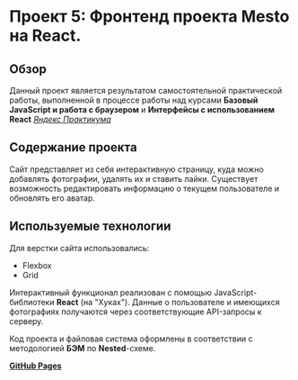 # Проект 5: Фронтенд проекта Mesto на React.

## Обзор

Данный проект является результатом самостоятельной практической работы, выполненной в процессе работы над курсами **Базовый JavaScript и работа с браузером** и **Интерфейсы с использованием React** _[Яндекс Практикума](https://praktikum.yandex.ru/)_

## Содержание проекта

Сайт представляет из себя интерактивную страницу, куда можно добавлять фотографии, удалять их и ставить лайки. Существует возможность редактировать информацию о текущем пользователе и обновлять его аватар. 

## Используемые технологии

Для верстки сайта использовались:

- Flexbox
- Grid

Интерактивный функционал реализован с помощью JavaScript-библиотеки **React** (на "Хуках").
Данные о пользователе и имеющихся фотографиях получаются через соответствующие API-запросы к серверу.

Код проекта и файловая система оформлены в соответствии с методологией **БЭМ** по **Nested**-схеме.

**[GitHub Pages](https://berezinkonstantin.github.io/mesto-react/)**
